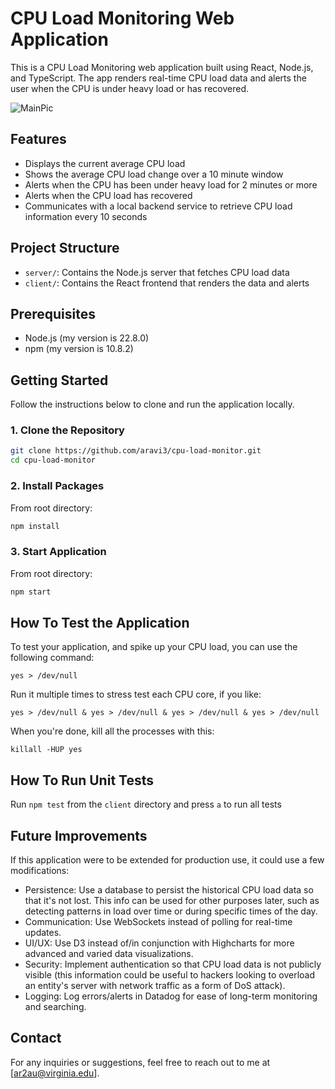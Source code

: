 # CPU Load Monitoring Web Application

This is a CPU Load Monitoring web application built using React, Node.js, and TypeScript. The app renders real-time CPU load data and alerts the user when the CPU is under heavy load or has recovered.

![MainPic](https://res.cloudinary.com/dnj5rmvun/image/upload/v1726534862/main_screen_cpu_load_xkvuli.jpg)

## Features

- Displays the current average CPU load
- Shows the average CPU load change over a 10 minute window
- Alerts when the CPU has been under heavy load for 2 minutes or more
- Alerts when the CPU load has recovered
- Communicates with a local backend service to retrieve CPU load information every 10 seconds

## Project Structure

- `server/`: Contains the Node.js server that fetches CPU load data
- `client/`: Contains the React frontend that renders the data and alerts

## Prerequisites

- Node.js (my version is 22.8.0)
- npm (my version is 10.8.2)

## Getting Started

Follow the instructions below to clone and run the application locally.

### 1. Clone the Repository

```bash
git clone https://github.com/aravi3/cpu-load-monitor.git
cd cpu-load-monitor
```

### 2. Install Packages

From root directory:

```bash
npm install
```

### 3. Start Application

From root directory:

```bash
npm start
```

## How To Test the Application

To test your application, and spike up your CPU load, you can use the following command:

`yes > /dev/null`

Run it multiple times to stress test each CPU core, if you like:

`yes > /dev/null & yes > /dev/null & yes > /dev/null & yes > /dev/null`

When you're done, kill all the processes with this:

`killall -HUP yes`

## How To Run Unit Tests

Run `npm test` from the `client` directory and press `a` to run all tests

## Future Improvements

If this application were to be extended for production use, it could use a few modifications:

- Persistence: Use a database to persist the historical CPU load data so that it's not lost. This info can be used for other purposes later, such as detecting patterns in load over time or during specific times of the day.
- Communication: Use WebSockets instead of polling for real-time updates.
- UI/UX: Use D3 instead of/in conjunction with Highcharts for more advanced and varied data visualizations.
- Security: Implement authentication so that CPU load data is not publicly visible (this information could be useful to hackers looking to overload an entity's server with network traffic as a form of DoS attack). 
- Logging: Log errors/alerts in Datadog for ease of long-term monitoring and searching.

## Contact

For any inquiries or suggestions, feel free to reach out to me at [ar2au@virginia.edu].
